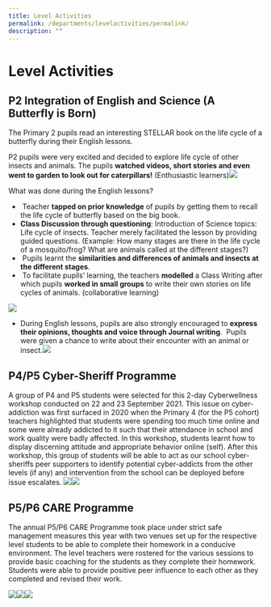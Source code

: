 ```yaml
---
title: Level Activities
permalink: /departments/levelactivities/permalink/
description: ""
---
```

Level Activities
================

P2 Integration of English and Science (A Butterfly is Born) 
------------------------------------------------------------

  

The Primary 2 pupils read an interesting STELLAR book on the life cycle of a butterfly during their English lessons.    
  
P2 pupils were very excited and decided to explore life cycle of other insects and animals. The pupils **watched videos, short stories and even went to garden to look out for caterpillars!** (Enthusiastic learners)![](/images/Caterpillar.jpg)

What was done during the English lessons?  

*    Teacher **tapped on prior knowledge** of pupils by getting them to recall the life cycle of butterfly based on the big book. 
*   **Class Discussion through questioning**: Introduction of Science topics: Life cycle of insects. Teacher merely facilitated the lesson by providing guided questions. (Example: How many stages are there in the life cycle of a mosquito/frog? What are animals called at the different stages?)
*    Pupils learnt the **similarities and differences of animals and insects at the different stages**. 
*    To facilitate pupils’ learning, the teachers **modelled** a Class Writing after which pupils **worked in small groups** to write their own stories on life cycles of animals. (collaborative learning)

![](/images/Template.jpg)
*   During English lessons, pupils are also strongly encouraged to **express their opinions, thoughts and voice through Journal writing**.  Pupils were given a chance to write about their encounter with an animal or insect.![](/images/Insect.jpg)


P4/P5 Cyber-Sheriff Programme
-----------------------------

  

A group of P4 and P5 students were selected for this 2-day Cyberwellness workshop conducted on 22 and 23 September 2021. This issue on cyber-addiction was first surfaced in 2020 when the Primary 4 (for the P5 cohort) teachers highlighted that students were spending too much time online and some were already addicted to it such that their attendance in school and work quality were badly affected. In this workshop, students learnt how to display discerning attitude and appropriate behavior online (self). After this workshop, this group of students will be able to act as our school cyber-sheriffs peer supporters to identify potential cyber-addicts from the other levels (if any) and intervention from the school can be deployed before issue escalates.
![](/images/sheriff1.jpg)![](/images/sheriff2.jpg)

P5/P6 CARE Programme
--------------------

  

The annual P5/P6 CARE Programme took place under strict safe management measures this year with two venues set up for the respective level students to be able to complete their homework in a conducive environment. The level teachers were rostered for the various sessions to provide basic coaching for the students as they complete their homework. Students were able to provide positive peer influence to each other as they completed and revised their work.

![](/images/P56%20CARE%201.jpg)![](/images/P56%20CARE%203.jpg)![](/images/P56%20CARE%202.jpg)